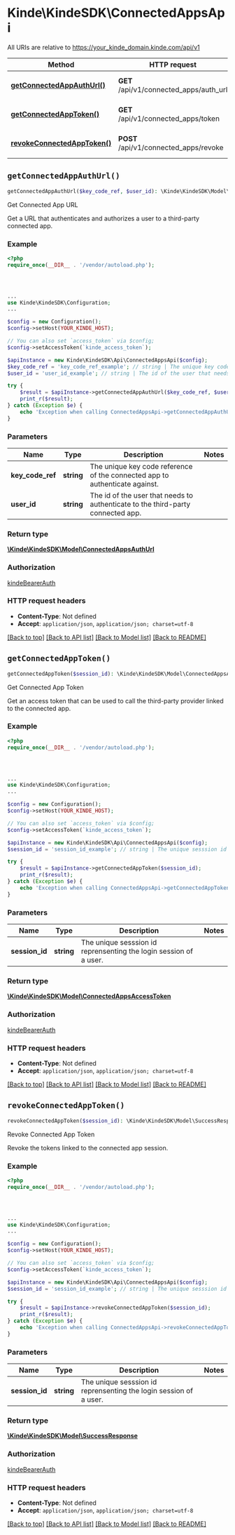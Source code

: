 # Kinde\KindeSDK\ConnectedAppsApi

All URIs are relative to https://your_kinde_domain.kinde.com/api/v1

Method | HTTP request | Description
------------- | ------------- | -------------
[**getConnectedAppAuthUrl()**](ConnectedAppsApi.md#getConnectedAppAuthUrl) | **GET** /api/v1/connected_apps/auth_url | Get Connected App URL
[**getConnectedAppToken()**](ConnectedAppsApi.md#getConnectedAppToken) | **GET** /api/v1/connected_apps/token | Get Connected App Token
[**revokeConnectedAppToken()**](ConnectedAppsApi.md#revokeConnectedAppToken) | **POST** /api/v1/connected_apps/revoke | Revoke Connected App Token


## `getConnectedAppAuthUrl()`

```php
getConnectedAppAuthUrl($key_code_ref, $user_id): \Kinde\KindeSDK\Model\ConnectedAppsAuthUrl
```

Get Connected App URL

Get a URL that authenticates and authorizes a user to a third-party connected app.

### Example

```php
<?php
require_once(__DIR__ . '/vendor/autoload.php');




...
use Kinde\KindeSDK\Configuration;
...

$config = new Configuration();
$config->setHost(YOUR_KINDE_HOST);

// You can also set `access_token` via $config;
$config->setAccessToken(`kinde_access_token`);

$apiInstance = new Kinde\KindeSDK\Api\ConnectedAppsApi($config);
$key_code_ref = 'key_code_ref_example'; // string | The unique key code reference of the connected app to authenticate against.
$user_id = 'user_id_example'; // string | The id of the user that needs to authenticate to the third-party connected app.

try {
    $result = $apiInstance->getConnectedAppAuthUrl($key_code_ref, $user_id);
    print_r($result);
} catch (Exception $e) {
    echo 'Exception when calling ConnectedAppsApi->getConnectedAppAuthUrl: ', $e->getMessage(), PHP_EOL;
}
```

### Parameters

Name | Type | Description  | Notes
------------- | ------------- | ------------- | -------------
 **key_code_ref** | **string**| The unique key code reference of the connected app to authenticate against. |
 **user_id** | **string**| The id of the user that needs to authenticate to the third-party connected app. |

### Return type

[**\Kinde\KindeSDK\Model\ConnectedAppsAuthUrl**](../Model/ConnectedAppsAuthUrl.md)

### Authorization

[kindeBearerAuth](../../README.md#kindeBearerAuth)

### HTTP request headers

- **Content-Type**: Not defined
- **Accept**: `application/json`, `application/json; charset=utf-8`

[[Back to top]](#) [[Back to API list]](../../README.md#endpoints)
[[Back to Model list]](../../README.md#models)
[[Back to README]](../../README.md)

## `getConnectedAppToken()`

```php
getConnectedAppToken($session_id): \Kinde\KindeSDK\Model\ConnectedAppsAccessToken
```

Get Connected App Token

Get an access token that can be used to call the third-party provider linked to the connected app.

### Example

```php
<?php
require_once(__DIR__ . '/vendor/autoload.php');




...
use Kinde\KindeSDK\Configuration;
...

$config = new Configuration();
$config->setHost(YOUR_KINDE_HOST);

// You can also set `access_token` via $config;
$config->setAccessToken(`kinde_access_token`);

$apiInstance = new Kinde\KindeSDK\Api\ConnectedAppsApi($config);
$session_id = 'session_id_example'; // string | The unique sesssion id reprensenting the login session of a user.

try {
    $result = $apiInstance->getConnectedAppToken($session_id);
    print_r($result);
} catch (Exception $e) {
    echo 'Exception when calling ConnectedAppsApi->getConnectedAppToken: ', $e->getMessage(), PHP_EOL;
}
```

### Parameters

Name | Type | Description  | Notes
------------- | ------------- | ------------- | -------------
 **session_id** | **string**| The unique sesssion id reprensenting the login session of a user. |

### Return type

[**\Kinde\KindeSDK\Model\ConnectedAppsAccessToken**](../Model/ConnectedAppsAccessToken.md)

### Authorization

[kindeBearerAuth](../../README.md#kindeBearerAuth)

### HTTP request headers

- **Content-Type**: Not defined
- **Accept**: `application/json`, `application/json; charset=utf-8`

[[Back to top]](#) [[Back to API list]](../../README.md#endpoints)
[[Back to Model list]](../../README.md#models)
[[Back to README]](../../README.md)

## `revokeConnectedAppToken()`

```php
revokeConnectedAppToken($session_id): \Kinde\KindeSDK\Model\SuccessResponse
```

Revoke Connected App Token

Revoke the tokens linked to the connected app session.

### Example

```php
<?php
require_once(__DIR__ . '/vendor/autoload.php');




...
use Kinde\KindeSDK\Configuration;
...

$config = new Configuration();
$config->setHost(YOUR_KINDE_HOST);

// You can also set `access_token` via $config;
$config->setAccessToken(`kinde_access_token`);

$apiInstance = new Kinde\KindeSDK\Api\ConnectedAppsApi($config);
$session_id = 'session_id_example'; // string | The unique sesssion id reprensenting the login session of a user.

try {
    $result = $apiInstance->revokeConnectedAppToken($session_id);
    print_r($result);
} catch (Exception $e) {
    echo 'Exception when calling ConnectedAppsApi->revokeConnectedAppToken: ', $e->getMessage(), PHP_EOL;
}
```

### Parameters

Name | Type | Description  | Notes
------------- | ------------- | ------------- | -------------
 **session_id** | **string**| The unique sesssion id reprensenting the login session of a user. |

### Return type

[**\Kinde\KindeSDK\Model\SuccessResponse**](../Model/SuccessResponse.md)

### Authorization

[kindeBearerAuth](../../README.md#kindeBearerAuth)

### HTTP request headers

- **Content-Type**: Not defined
- **Accept**: `application/json`, `application/json; charset=utf-8`

[[Back to top]](#) [[Back to API list]](../../README.md#endpoints)
[[Back to Model list]](../../README.md#models)
[[Back to README]](../../README.md)
